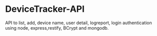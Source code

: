 # DeviceTracker-API
API to list, add, device name, user detail, logreport, login authentication using node, express,restify, BCrypt and mongodb.
